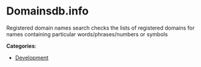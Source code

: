 # Domainsdb.info


Registered domain names search checks the lists of registered domains for names containing particular words/phrases/numbers or symbols



**Categories**:
- [Development](https://github.com/apis-list/apis-list#development)




